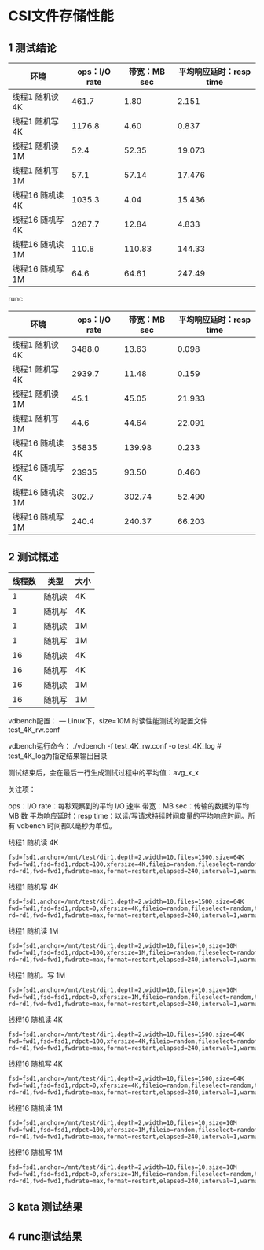 # CSI文件存储性能

## 1 测试结论

| 环境             | ops：I/O rate | 带宽：MB sec | 平均响应延时：resp time |
| ---------------- | ------------- | ------------ | ----------------------- |
| 线程1 随机读 4K  | 461.7         | 1.80         | 2.151                   |
| 线程1 随机写 4K  | 1176.8        | 4.60         | 0.837                   |
| 线程1 随机读 1M  | 52.4          | 52.35        | 19.073                  |
| 线程1 随机写 1M  | 57.1          | 57.14        | 17.476                  |
| 线程16 随机读 4K | 1035.3        | 4.04         | 15.436                  |
| 线程16 随机写 4K | 3287.7        | 12.84        | 4.833                   |
| 线程16 随机读 1M | 110.8         | 110.83       | 144.33                  |
| 线程16 随机写 1M | 64.6          | 64.61        | 247.49                  |



runc

| 环境             | ops：I/O rate | 带宽：MB sec | 平均响应延时：resp time |
| ---------------- | ------------- | ------------ | ----------------------- |
| 线程1 随机读 4K  | 3488.0        | 13.63        | 0.098                   |
| 线程1 随机写 4K  | 2939.7        | 11.48        | 0.159                   |
| 线程1 随机读 1M  | 45.1          | 45.05        | 21.933                  |
| 线程1 随机写 1M  | 44.6          | 44.64        | 22.091                  |
| 线程16 随机读 4K | 35835         | 139.98       | 0.233                   |
| 线程16 随机写 4K | 23935         | 93.50        | 0.460                   |
| 线程16 随机读 1M | 302.7         | 302.74       | 52.490                  |
| 线程16 随机写 1M | 240.4         | 240.37       | 66.203                  |



## 2 测试概述



| 线程数 | 类型   | 大小 |
| ------ | ------ | ---- |
| 1      | 随机读 | 4K   |
| 1      | 随机写 | 4K   |
| 1      | 随机读 | 1M   |
| 1      | 随机写 | 1M   |
| 16     | 随机读 | 4K   |
| 16     | 随机写 | 4K   |
| 16     | 随机读 | 1M   |
| 16     | 随机写 | 1M   |

vdbench配置： — Linux下，size=10M 时读性能测试的配置文件test_4K_rw.conf

vdbench运行命令： ./vdbench -f test_4K_rw.conf -o test_4K_log     # test_4K_log为指定结果输出目录

测试结束后，会在最后一行生成测试过程中的平均值：avg_x_x

关注项：

ops：I/O rate：每秒观察到的平均 I/O 速率
带宽：MB sec：传输的数据的平均 MB 数
平均响应延时：resp time：以读/写请求持续时间度量的平均响应时间。所有 vdbench 时间都以毫秒为单位。

线程1 随机读 4K

```
fsd=fsd1,anchor=/mnt/test/dir1,depth=2,width=10,files=1500,size=64K
fwd=fwd1,fsd=fsd1,rdpct=100,xfersize=4K,fileio=random,fileselect=random,threads=1,openflags=directio
rd=rd1,fwd=fwd1,fwdrate=max,format=restart,elapsed=240,interval=1,warmup=120
```

线程1 随机写 4K

```
fsd=fsd1,anchor=/mnt/test/dir1,depth=2,width=10,files=1500,size=64K
fwd=fwd1,fsd=fsd1,rdpct=0,xfersize=4K,fileio=random,fileselect=random,threads=1,openflags=directio
rd=rd1,fwd=fwd1,fwdrate=max,format=restart,elapsed=240,interval=1,warmup=120
```

线程1 随机读 1M

```
fsd=fsd1,anchor=/mnt/test/dir1,depth=2,width=10,files=10,size=10M
fwd=fwd1,fsd=fsd1,rdpct=100,xfersize=1M,fileio=random,fileselect=random,threads=1,openflags=directio
rd=rd1,fwd=fwd1,fwdrate=max,format=restart,elapsed=240,interval=1,warmup=120
```

线程1 随机。写 1M

```
fsd=fsd1,anchor=/mnt/test/dir1,depth=2,width=10,files=10,size=10M
fwd=fwd1,fsd=fsd1,rdpct=0,xfersize=1M,fileio=random,fileselect=random,threads=1,openflags=directio
rd=rd1,fwd=fwd1,fwdrate=max,format=restart,elapsed=240,interval=1,warmup=120
```

线程16 随机读 4K

```
fsd=fsd1,anchor=/mnt/test/dir1,depth=2,width=10,files=1500,size=64K
fwd=fwd1,fsd=fsd1,rdpct=100,xfersize=4K,fileio=random,fileselect=random,threads=16,openflags=directio
rd=rd1,fwd=fwd1,fwdrate=max,format=restart,elapsed=240,interval=1,warmup=120
```

线程16 随机写 4K

```
fsd=fsd1,anchor=/mnt/test/dir1,depth=2,width=10,files=1500,size=64K
fwd=fwd1,fsd=fsd1,rdpct=0,xfersize=4K,fileio=random,fileselect=random,threads=16,openflags=directio
rd=rd1,fwd=fwd1,fwdrate=max,format=restart,elapsed=240,interval=1,warmup=120
```

线程16 随机读 1M

```
fsd=fsd1,anchor=/mnt/test/dir1,depth=2,width=10,files=10,size=10M
fwd=fwd1,fsd=fsd1,rdpct=100,xfersize=1M,fileio=random,fileselect=random,threads=16,openflags=directio
rd=rd1,fwd=fwd1,fwdrate=max,format=restart,elapsed=240,interval=1,warmup=120
```

线程16 随机写 1M

```
fsd=fsd1,anchor=/mnt/test/dir1,depth=2,width=10,files=10,size=10M
fwd=fwd1,fsd=fsd1,rdpct=0,xfersize=1M,fileio=random,fileselect=random,threads=16,openflags=directio
rd=rd1,fwd=fwd1,fwdrate=max,format=restart,elapsed=240,interval=1,warmup=120
```



## 3 kata 测试结果



## 4 runc测试结果

